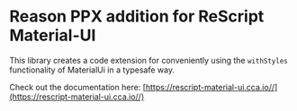 # Reason PPX addition for ReScript Material-UI

This library creates a code extension for conveniently using the `withStyles` functionality of MaterialUi in a typesafe way.

Check out the documentation here: [https://rescript-material-ui.cca.io//](https://rescript-material-ui.cca.io//)
